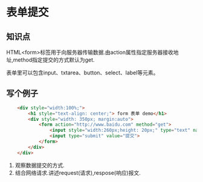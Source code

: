 # 表单提交


## 知识点
HTML\<form>标签用于向服务器传输数据.由action属性指定服务器接收地址,method指定提交的方式默认为get.

表单里可以包含input、txtarea、button、select、label等元素。

## 写个例子


```html
    <div style="width:100%;">
        <h1 style="text-align: center;"> form 表单 demo</h1>
        <div style="width: 350px; margin:auto">
            <form action="http://www.baidu.com" method="get">
                <input style="width:260px;height: 20px;" type="text" name="wd" id="kw">
                <input type="submit" value="提交">
            </form>
        </div>
    </div>
```

1. 观察数据提交的方式.
2. 结合网络请求.讲述request(请求),respose(响应)报文.
